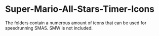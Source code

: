 # Super-Mario-All-Stars-Timer-Icons
The folders contain a numerous amount of icons that can be used for speedrunning SMAS.  SMW is not included.

